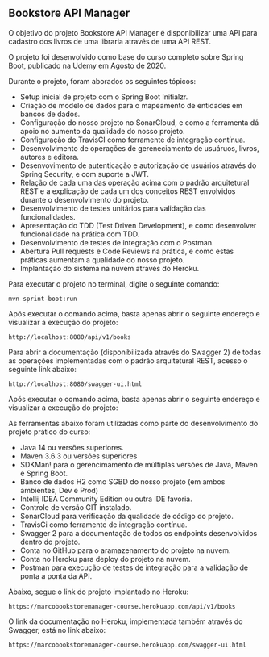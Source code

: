 <h2>Bookstore API Manager</h2>

O objetivo do projeto Bookstore API Manager é disponibilizar uma API para cadastro dos livros de uma libraria através de uma API REST.

O projeto foi desenvolvido como base do curso completo sobre Spring Boot, publicado na Udemy em Agosto de 2020.

Durante o projeto, foram aborados os seguintes tópicos:

* Setup inicial de projeto com o Spring Boot Initialzr.
* Criação de modelo de dados para o mapeamento de entidades em bancos de dados.
* Configuração do nosso projeto no SonarCloud, e como a ferramenta dá apoio no aumento da qualidade do nosso projeto.
* Configuração do TravisCI como ferramente de integração contínua.
* Desenvolvimento de operações de gereneciamento de usuáruos, livros, autores e editora.
* Desenvovimento de autenticação e autorização de usuários através do Spring Security, e com suporte a JWT.
* Relação de cada uma das operação acima com o padrão arquitetural REST e a explicação de cada um dos conceitos REST envolvidos durante o desenvolvimento do projeto.
* Desenvolvimento de testes unitários para validação das funcionalidades.
* Apresentação do TDD (Test Driven Development), e como desenvolver funcionalidade na prática com TDD.
* Desenvolvimento de testes de integração com o Postman.
* Abertura Pull requests e Code Reviews na prática, e como estas práticas aumentam a qualidade do nosso projeto.
* Implantação do sistema na nuvem através do Heroku.

Para executar o projeto no terminal, digite o seguinte comando:

```shell script
mvn sprint-boot:run
```

Após executar o comando acima, basta apenas abrir o seguinte endereço e visualizar a execução do projeto:

```
http://localhost:8080/api/v1/books
```

Para abrir a documentação (disponibilizada através do Swagger 2) de todas as operações implementadas com o padrão arquitetural REST, acesso o seguinte link abaixo:

```
http://localhost:8080/swagger-ui.html
```

Após executar o comando acima, basta apenas abrir o seguinte endereço e visualizar a execução do projeto:

As ferramentas abaixo foram utilizadas como parte do desenvolvimento do projeto prático do curso:

* Java 14 ou versões superiores.
* Maven 3.6.3 ou versões superiores
* SDKMan! para o gerencimamento de múltiplas versões de Java, Maven e Spring Boot.
* Banco de dados H2 como SGBD do nosso projeto (em ambos ambientes, Dev e Prod)
* Intellij IDEA Community Edition ou outra IDE favoria.
* Controle de versão GIT instalado.
* SonarCloud para verificação da qualidade de código do projeto.
* TravisCi como ferramente de integração contínua.
* Swagger 2 para a documentação de todos os endpoints desenvolvidos dentro do projeto.
* Conta no GitHub para o aramazenamento do projeto na nuvem.
* Conta no Heroku para deploy do projeto na nuvem.
* Postman para execução de testes de integração para a validação de ponta a ponta da API.

Abaixo, segue o link do projeto implantado no Heroku:

```
https://marcobookstoremanager-course.herokuapp.com/api/v1/books
```

O link da documentação no Heroku, implementada também através do Swagger, está no link abaixo:

```
https://marcobookstoremanager-course.herokuapp.com/swagger-ui.html
```

